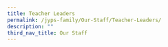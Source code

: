```yaml
---
title: Teacher Leaders
permalink: /jyps-family/Our-Staff/Teacher-Leaders/
description: ""
third_nav_title: Our Staff
---
```

